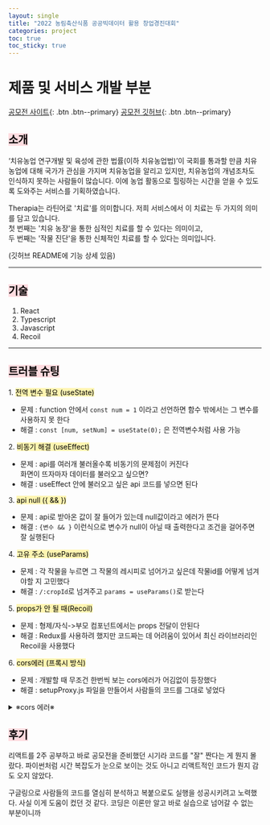 ```yaml
---
layout: single
title: "2022 농림축산식품 공공빅데이터 활용 창업경진대회"
categories: project
toc: true
toc_sticky: true
---
```


# 제품 및 서비스 개발 부분

[공모전 사이트](https://data.mafra.go.kr/contest/introduction/introductionNew/screen.do){: .btn .btn--primary}
[공모전 깃허브](https://github.com/farmfarmfarmfarm){: .btn .btn--primary}

## <mark style='background-color: #ffdce0'> 소개 </mark>

‘치유농업 연구개발 및 육성에 관한 법률(이하 치유농업법)’이 국회를 통과할 만큼 치유농업에 대해 국가가 관심을 가지며 치유농업을 알리고 있지만, 치유농업의 개념조차도 인식하지 못하는 사람들이 많습니다. 이에 농업 활동으로 힐링하는 시간을 얻을 수 있도록 도와주는 서비스를 기획하였습니다.

Therapia는 라틴어로 '치료'를 의미합니다. 저희 서비스에서 이 치료는 두 가지의 의미를 담고 있습니다.  
첫 번째는 '치유 농장'을 통한 심적인 치료를 할 수 있다는 의미이고,  
두 번째는 '작물 진단'을 통한 신체적인 치료를 할 수 있다는 의미입니다.

(깃허브 README에 기능 상세 있음)

---

## <mark style='background-color: #ffdce0'> 기술 </mark>

1. React
2. Typescript
3. Javascript
4. Recoil

---

## <mark style='background-color: #ffdce0'> 트러블 슈팅 </mark>

1\. <mark style='background-color: #fff5b1'>전역 변수 필요 (useState)</mark>

- 문제 : function 안에서 `const num = 1` 이라고 선언하면 함수 밖에서는 그 변수를 사용하지 못 한다
- 해결 : `const [num, setNum] = useState(0);` 은 전역변수처럼 사용 가능

2\. <mark style='background-color: #fff5b1'>비동기 해결 (useEffect)</mark>

- 문제 : api를 여러개 불러올수록 비동기의 문제점이 커진다  
  화면이 뜨자마자 데이터를 불러오고 싶으면?
- 해결 : useEffect 안에 불러오고 싶은 api 코드를 넣으면 된다

3\. <mark style='background-color: #fff5b1'>api null ({ && })</mark>

- 문제 : api로 받아온 값이 잘 들어가 있는데 null값이라고 에러가 뜬다
- 해결 : `{변수 && }` 이런식으로 변수가 null이 아닐 때 출력한다고 조건을 걸어주면 잘 실행된다

4\. <mark style='background-color: #fff5b1'>고유 주소 (useParams)</mark>

- 문제 : 각 작물을 누르면 그 작물의 레시피로 넘어가고 싶은데 작물id를 어떻게 넘겨야할 지 고민했다
- 해결 : `/:cropId`로 넘겨주고 `params = useParams()`로 받는다

5\. <mark style='background-color: #fff5b1'>props가 안 될 때(Recoil)</mark>

- 문제 : 형제/자식->부모 컴포넌트에서는 props 전달이 안된다
- 해결 : Redux를 사용하려 했지만 코드짜는 데 어려움이 있어서 최신 라이브러리인 Recoil을 사용했다

6\. <mark style='background-color: #fff5b1'>cors에러 (프록시 방식)</mark>

- 문제 : 개발할 때 무조건 한번씩 보는 cors에러가 어김없이 등장했다
- 해결 : setupProxy.js 파일을 만들어서 사람들의 코드를 그대로 넣었다

<details>
<summary>※cors 에러※</summary>
<div markdown="1">       
  CORS 에러는 브라우저에서 서로 다른 도메인/포트의 서버로 요청이 갈때 브라우저에서 발생
</div>
</details>

## <mark style='background-color: #ffdce0'> 후기 </mark>

리액트를 2주 공부하고 바로 공모전을 준비했던 시기라 코드를 "잘" 짠다는 게 뭔지 몰랐다.
파이썬처럼 시간 복잡도가 눈으로 보이는 것도 아니고 리액트적인 코드가 뭔지 감도 오지 않았다.

구글링으로 사람들의 코드를 열심히 분석하고 복붙으로도 실행을 성공시키려고 노력했다.
사실 이게 도움이 컸던 것 같다. 코딩은 이론만 알고 바로 실습으로 넘어갈 수 없는 부분이니까
